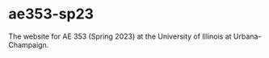 # ae353-sp23
The website for AE 353 (Spring 2023) at the University of Illinois at Urbana-Champaign.
